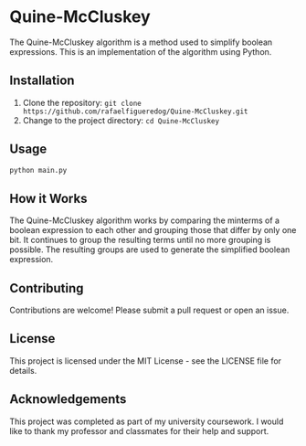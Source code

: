 # Quine-McCluskey
The Quine-McCluskey algorithm is a method used to simplify boolean expressions. This is an implementation of the algorithm using Python.

##  Installation

1. Clone the repository: `git clone https://github.com/rafaelfigueredog/Quine-McCluskey.git`
2. Change to the project directory: `cd Quine-McCluskey`

## Usage 

~~~bash
python main.py
~~~

## How it Works
The Quine-McCluskey algorithm works by comparing the minterms of a boolean expression to each other and grouping those that differ by only one bit. It continues to group the resulting terms until no more grouping is possible. The resulting groups are used to generate the simplified boolean expression.

## Contributing
Contributions are welcome! Please submit a pull request or open an issue.

## License
This project is licensed under the MIT License - see the LICENSE file for details.

## Acknowledgements
This project was completed as part of my university coursework. I would like to thank my professor and classmates for their help and support.
